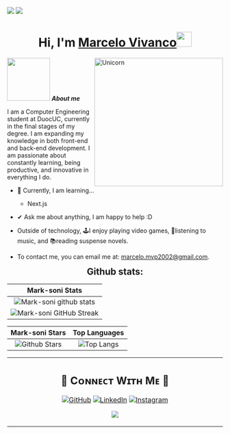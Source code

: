 <img src="https://cdn.discordapp.com/attachments/852763742100783104/1306496079914860575/image.png?ex=6736e0ca&is=67358f4a&hm=92c25941f7560746b03c941fe354966cdfda961ff6baf1264951bac37d71d702&">
<!--horizontal divider(gradiant)-->
<img src="https://user-images.githubusercontent.com/73097560/115834477-dbab4500-a447-11eb-908a-139a6edaec5c.gif">

<h1 align="center">Hi, I'm <a href="https://github.com/Mark-soni">Marcelo Vivanco<a><img src="https://media.giphy.com/media/hvRJCLFzcasrR4ia7z/giphy.gif" width="35"></h1>
<img align="right" width=300px alt="Unicorn" src="https://media.giphy.com/media/CVtNe84hhYF9u/giphy.gif" />

<img src="https://i.pinimg.com/originals/10/a5/e2/10a5e2f2779bc53e2b44466f906b4a47.gif" width="100px">&nbsp;***About me***

I am a Computer Engineering student at DuocUC, currently in the final stages of my degree. I am expanding my knowledge in both front-end and back-end development. I am passionate about constantly learning, being productive, and innovative in everything I do.
- 🌱 Currently, I am learning...
	- Next.js
   
- ✔ Ask me about anything, I am happy to help :D

- Outside of technology, 🕹️I enjoy playing video games, 🎵listening to music, and 📚reading suspense novels.

- To contact me, you can email me at: marcelo.mvp2002@gmail.com.

<div align="center">
<h2 align="center" style="margin: 5px 10px;">Github stats:</h2> 


|                                                                     Mark-soni Stats                                                                     |
|:------------------------------------------------------------------------------------------------------------------------------------------------------:|
|![Mark-soni github stats](https://github-readme-stats.vercel.app/api?username=Mark-soni&show_icons=true&theme=radical) |             | 
| ![Mark-soni GitHub Streak](https://github-readme-streak-stats.herokuapp.com/?user=Mark-soni&theme=algolia)                    | 
    

|                                                                                                      Mark-soni Stars                                                                                                       |                                                           Top Languages                                                           |      
|:-------------------------------------------------------------------------------------------------------------------------------------------------------------------------------------------------------------------------:|:---------------------------------------------------------------------------------------------------------------------------------:|
| ![Github Stars](https://github-readme-stats.vercel.app/api?username=Mark-soni&show_icons=true&locale=en&count_private=true&hide_rank=true&custom_title=My%20GitHub%20Stats&disable_animations=true&theme=algolia) | ![Top Langs](https://github-readme-stats.vercel.app/api/top-langs/?username=Mark-soni&langs_count=8&theme=algolia&layout=compact) |




<table style="border: none">
  <tr>
  <td width="50%" valign="top">
</div>

<!--icons and links-->
<h2 align="center">🤝 Cᴏɴɴᴇᴄᴛ Wɪᴛʜ Mᴇ 🤝 </h2>
<p align="center">
	<a href="https://github.com/Mark-soni"><img src="https://img.icons8.com/bubbles/50/000000/github.png" alt="GitHub"/></a>
	<a href="https://www.linkedin.com/in/marcelo-vivanco-2205b8223/"><img src="https://img.icons8.com/bubbles/50/000000/linkedin.png" alt="LinkedIn"/></a>
	<a href="https://www.instagram.com/marcekfskfs/"><img src="https://img.icons8.com/bubbles/50/000000/instagram.png" alt="Instagram"/></a>
</p>
<!--Footer--> 
<p align="center">
  <img src="https://capsule-render.vercel.app/api?type=waving&color=gradient&height=65&section=footer"/>
</p>
